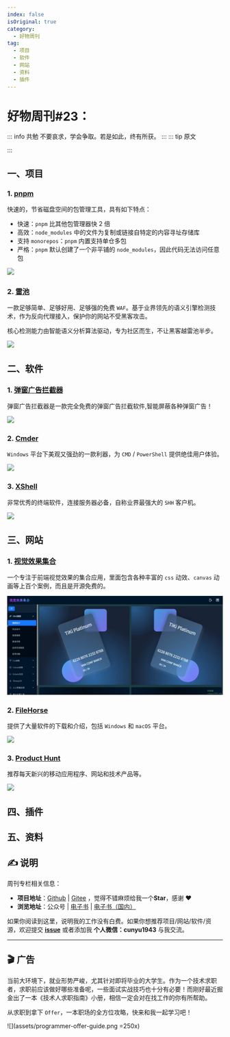```yaml
---
index: false
isOriginal: true
category:
  - 好物周刊
tag:
  - 项目
  - 软件
  - 网站
  - 资料
  - 插件
---
```


# 好物周刊#23：

::: info 共勉
不要哀求，学会争取。若是如此，终有所获。
:::
::: tip 原文

:::

## 一、项目

### 1. [pnpm](https://github.com/pnpm/pnpm)

快速的，节省磁盘空间的包管理工具，具有如下特点：

- 快速：`pnpm` 比其他包管理器快 2 倍
- 高效：`node_modules` 中的文件为复制或链接自特定的内容寻址存储库
- 支持 `monorepos`：`pnpm` 内置支持单仓多包
- 严格：`pnpm` 默认创建了一个非平铺的 `node_modules`，因此代码无法访问任意包

![](https://cdn.staticaly.com/gh/cunyu1943/JavaPark@main/src/weekly/2023/assets/1693989839748.webp)

### 2. [雷池](https://github.com/chaitin/SafeLine)

一款足够简单、足够好用、足够强的免费 `WAF`。基于业界领先的语义引擎检测技术，作为反向代理接入，保护你的网站不受黑客攻击。

核心检测能力由智能语义分析算法驱动，专为社区而生，不让黑客越雷池半步。

![](https://cdn.staticaly.com/gh/cunyu1943/JavaPark@main/src/weekly/2023/assets/1694007548056.webp)

## 二、软件

### 1. [弹窗广告拦截器](http://adkiller.360drm.com/index.html)

弹窗广告拦截器是一款完全免费的弹窗广告拦截软件,智能屏蔽各种弹窗广告！

![](https://cdn.staticaly.com/gh/cunyu1943/JavaPark@main/src/weekly/2023/assets/1694129504604.webp)

### 2. [Cmder](https://cmder.app/)

`Windows` 平台下美观又强劲的一款利器，为 `CMD` / `PowerShell` 提供绝佳用户体验。

![](https://cdn.staticaly.com/gh/cunyu1943/JavaPark@main/src/weekly/2023/assets/1694129558790.webp)

### 3. [XShell](https://www.xshell.com/zh/xshell/)

非常优秀的终端软件，连接服务器必备，自称业界最强大的 `SHH` 客户机。

![](https://cdn.staticaly.com/gh/cunyu1943/JavaPark@main/src/weekly/2023/assets/1694129639443.webp)

## 三、网站

### 1. [视觉效果集合](http://hepengwei.cn/#/html/visualDesign)

一个专注于前端视觉效果的集合应用，里面包含各种丰富的 `css` 动效、`canvas` 动画等上百个案例，而且是开源免费的。

![](assets/1691368138312-20230825231206012.webp)

### 2. [FileHorse](https://www.filehorse.com/)

提供了大量软件的下载和介绍，包括 `Windows` 和 `macOS` 平台。

![](https://cdn.staticaly.com/gh/cunyu1943/JavaPark@main/src/weekly/2023/assets/1693806555043.webp)

### 3. [Product Hunt](https://www.producthunt.com/)

推荐每天新兴的移动应用程序、网站和技术产品等。

![](https://cdn.staticaly.com/gh/cunyu1943/JavaPark@main/src/weekly/2023/assets/1693872900975.webp)

## 四、插件

## 五、资料

## ✍️ 说明

周刊专栏相关信息：

- **项目地址**：[Github](https://github.com/cunyu1943/JavaPark/) | [Gitee](https://gitee.com/cunyu1943/JavaPark/) ，觉得不错麻烦给我一个**Star**，感谢 ❤️
- **浏览地址**：公众号 | [电子书](https://cunyu1943.github.io/) | [电子书（国内）](https://cunyu1943.gitee.io/)

如果你阅读到这里，说明我的工作没有白费。如果你想推荐项目/网站/软件/资源，欢迎提交 **[issue](https://github.com/cunyu1943/JavaPark/issues)** 或者添加我 **个人微信：cunyu1943** 与我交流。

---

## 🎬️ 广告
当前大环境下，就业形势严峻，尤其针对即将毕业的大学生。作为一个技术求职者，求职前应该做好哪些准备呢，一些面试实战技巧也十分有必要！而刚好最近掘金出了一本《技术人求职指南》小册，相信一定会对在找工作的你有所帮助。

从求职到拿下 `Offer`，一本职场的全方位攻略，快来和我一起学习吧！

![](assets/programmer-offer-guide.png =250x)

<Share colorful />
